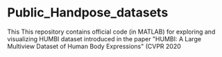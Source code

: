 # Public_Handpose_datasets
This This repository contains official code (in MATLAB) for exploring and visualizing HUMBI dataset introduced in the paper "HUMBI: A Large Multiview Dataset of Human Body Expressions" (CVPR 2020
